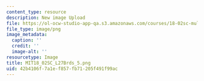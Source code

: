 ```yaml
---
content_type: resource
description: New image Upload
file: https://ol-ocw-studio-app-qa.s3.amazonaws.com/courses/18-02sc-multivariable-calculus-fall-2010/42b4106f7a1ef857fb71205f491f99ac_MIT18_02SC_L27Brds_5.png
file_type: image/png
image_metadata:
  caption: ''
  credit: ''
  image-alt: ''
resourcetype: Image
title: MIT18_02SC_L27Brds_5.png
uid: 42b4106f-7a1e-f857-fb71-205f491f99ac
---
```

